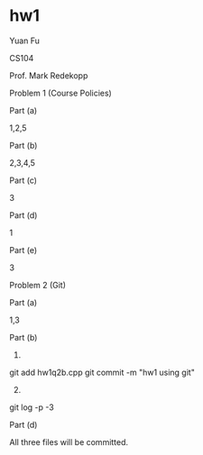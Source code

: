 hw1
===

Yuan Fu

CS104 

Prof. Mark Redekopp


Problem 1 (Course Policies)

Part (a)

1,2,5

Part (b)

2,3,4,5

Part (c)

3

Part (d)

1

Part (e)

3

Problem 2 (Git)

Part (a)

1,3

Part (b)

1. 

git add hw1q2b.cpp
git commit -m "hw1 using git"

2.

git log -p -3

Part (d)

All three files will be committed.

